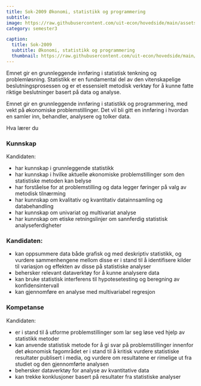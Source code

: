 ```yaml
---
title: Sok-2009 Økonomi, statistikk og programmering
subtitle: 
image: https://raw.githubusercontent.com/uit-econ/hovedside/main/assets/img/Sok-2009.jpg
category: semester3

caption:
  title: Sok-2009
  subtitle: Økonomi, statistikk og programmering
  thumbnail: https://raw.githubusercontent.com/uit-econ/hovedside/main/assets/img/Sok-2009.jpg
---
```

Emnet gir en grunnleggende innføring i statistisk tenkning og problemløsning. Statistikk er en fundamental del av den vitenskapelige beslutningsprosessen og er et essensielt metodisk verktøy for å kunne fatte riktige beslutninger basert på data og analyse.

Emnet gir en grunnleggende innføring i statistikk og programmering, med vekt på økonomiske problemstillinger. Det vil bli gitt en innføring i hvordan en samler inn, behandler, analysere og tolker data.

Hva lærer du

### Kunnskap

Kandidaten:

- har kunnskap i grunnleggende statistikk 
- har kunnskap i hvilke aktuelle økonomiske problemstillinger som den statistiske metoden kan belyse 
- har forståelse for at problemstilling og data legger føringer på valg av metodisk tilnærming
- har kunnskap om kvalitativ og kvantitativ datainnsamling og databehandling
- har kunnskap om univariat og multivariat analyse
- har kunnskap om etiske retningslinjer om sannferdig statistisk analyseferdigheter  

 

### Kandidaten:

- kan oppsummere data både grafisk og med deskriptiv statistikk, og vurdere sammenhengene mellom disse
er i stand til å identifisere kilder til variasjon og effekten av disse på statistiske analyser
- behersker relevant dataverktøy for å kunne analysere data
- kan bruke statistisk interferens til hypotesetesting og beregning av konfidensintervall
- kan gjennomføre en analyse med multivariabel regresjon
 

### Kompetanse  

Kandidaten:

- er i stand til å utforme problemstillinger som lar seg løse ved hjelp av statistikk metoder
- kan anvende statistisk metode for å gi svar på problemstillinger innenfor det økonomisk fagområdet 
er i stand til å kritisk vurdere statistiske resultater publisert i media, og vurdere om resultatene er rimelige ut fra studiet og den gjennomførte analysen
- behersker dataverktøy for analyse av kvantitative data
- kan trekke konklusjoner basert på resultater fra statistiske analyser
 
